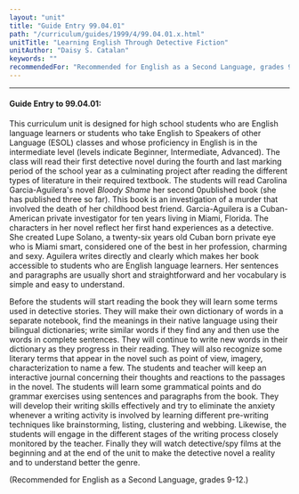 ```yaml
---
layout: "unit"
title: "Guide Entry 99.04.01"
path: "/curriculum/guides/1999/4/99.04.01.x.html"
unitTitle: "Learning English Through Detective Fiction"
unitAuthor: "Daisy S. Catalan"
keywords: ""
recommendedFor: "Recommended for English as a Second Language, grades 9-12."
---
```

<body>
<hr/>
 <h4>
  Guide Entry to 99.04.01:
 </h4>
 This curriculum unit is designed for high school students who are English language learners or students who take English to Speakers of other Language (ESOL) classes and whose proficiency in English is in the intermediate level (levels indicate Beginner, Intermediate, Advanced).  The class will read their first detective novel during the fourth and last marking period of the school year as a culminating project after reading the different types of literature in their required textbook.  The students will read Carolina Garcia-Aguilera's novel
 <i>
  Bloody Shame
 </i>
 her second 0published book (she has published three so far).  This book is an investigation of a murder that involved the death of her childhood best friend.  Garcia-Aguilera is a Cuban-American private investigator for ten years living in Miami, Florida.  The characters in her novel reflect her first hand experiences as a detective.  She created Lupe Solano, a twenty-six years old Cuban born private eye who is Miami smart, considered one of the best in her profession, charming and sexy.  Aguilera writes directly and clearly which makes her book accessible to students who are English language learners.  Her sentences and paragraphs are usually short and straightforward and her vocabulary is simple and easy to understand.
 <p>
  Before the students will start reading the book they will learn some terms used in detective stories.  They will make their own dictionary of words in a separate notebook, find the meanings in their native language using their bilingual dictionaries; write similar words if they find any and then use the words in complete sentences. They will continue to write new words in their dictionary as they progress in their reading.  They will also recognize some literary terms that appear in the novel such as point of view, imagery, characterization to name a few. The students and teacher will keep an interactive journal concerning their thoughts and reactions to the passages in the novel.  The students will learn some grammatical points and do grammar exercises using sentences and paragraphs from the book.  They will develop their writing skills effectively and try to eliminate the anxiety whenever a writing activity is involved by learning different pre-writing techniques like brainstorming, listing, clustering and webbing.  Likewise, the students will engage in the different stages of the writing process closely monitored by the teacher.  Finally they will watch detective/spy films at the beginning and at the end of the unit to make the detective novel a reality and to understand better the genre.
 </p>
 <p>
  (Recommended for English as a Second Language, grades 9-12.)
 </p>


</body>